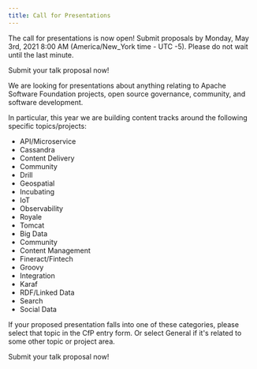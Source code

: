 ```yaml
---
title: Call for Presentations
---
```

The call for presentations is now open! Submit proposals by Monday, May 3rd, 2021 8:00 AM (America/New_York time - UTC -5). Please do not wait until the last minute.

Submit your talk proposal now!

We are looking for presentations about anything relating to Apache Software Foundation projects, open source governance, community, and software development.

In particular, this year we are building content tracks around the following specific topics/projects:

 * API/Microservice
 * Cassandra
 *  Content Delivery
 * Community
 * Drill
 * Geospatial
 * Incubating
 * IoT
 * Observability
 * Royale
 * Tomcat
 * Big Data
 * Community
 * Content Management
 * Fineract/Fintech
 * Groovy
 * Integration
 * Karaf
 * RDF/Linked Data
 * Search
 * Social Data

If your proposed presentation falls into one of these categories, please select that topic in the CfP entry form. Or select General if it's related to some other topic or project area.

Submit your talk proposal now!